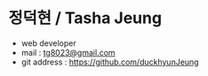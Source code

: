 # 정덕현 / Tasha Jeung 
- web developer  
- mail : tg8023@gmail.com  
- git address : https://github.com/duckhyunJeung
